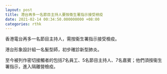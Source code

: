 ```yaml
---
layout: post
title: 港台再多一名節目主持人要按衞生署指示接受檢疫
date: 2021-02-14 00:34:50.000000000 +08:00
categories: rthk
---
```


香港電台再多一名節目主持人，需按衞生署指示接受檢疫。

港台形象設計組一名髮型師，初步確診新型肺炎。

至今被列作密切接觸者的包括7名員工、5名節目主持人、7名嘉賓；他們須按衞生署指示，進入隔離營檢疫。
